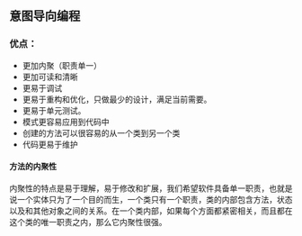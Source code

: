 ## 意图导向编程

### 优点：

- 更加内聚（职责单一）
- 更加可读和清晰
- 更易于调试
- 更易于重构和优化，只做最少的设计，满足当前需要。
- 更易于单元测试。
- 模式更容易应用到代码中
- 创建的方法可以很容易的从一个类到另一个类
- 代码更易于维护

#### 方法的内聚性

内聚性的特点是易于理解，易于修改和扩展，我们希望软件具备单一职责，也就是说一个实体只为了一个目的而生，一个类只有一个职责，类的内部包含方法，状态以及和其他对象之间的关系。在一个类内部，如果每个方面都紧密相关，而且都在这个类的唯一职责之内，那么它内聚性很强。